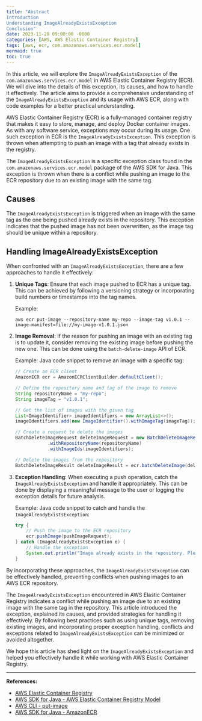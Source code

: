 ```yaml
---
title: "Abstract
Introduction
Understanding ImageAlreadyExistsException
Conclusion"
date: 2023-11-28 09:00:00 -0000
categories: [AWS, AWS Elastic Container Registry]
tags: [aws, ecr, com.amazonaws.services.ecr.model]
mermaid: true
toc: true
---
```



In this article, we will explore the `ImageAlreadyExistsException` of the `com.amazonaws.services.ecr.model` in AWS Elastic Container Registry (ECR). We will dive into the details of this exception, its causes, and how to handle it effectively. The article aims to provide a comprehensive understanding of the `ImageAlreadyExistsException` and its usage with AWS ECR, along with code examples for a better practical understanding.


AWS Elastic Container Registry (ECR) is a fully-managed container registry that makes it easy to store, manage, and deploy Docker container images. As with any software service, exceptions may occur during its usage. One such exception in ECR is the `ImageAlreadyExistsException`. This exception is thrown when attempting to push an image with a tag that already exists in the registry.


The `ImageAlreadyExistsException` is a specific exception class found in the `com.amazonaws.services.ecr.model` package of the AWS SDK for Java. This exception is thrown when there is a conflict while pushing an image to the ECR repository due to an existing image with the same tag.

## Causes

The `ImageAlreadyExistsException` is triggered when an image with the same tag as the one being pushed already exists in the repository. This exception indicates that the pushed image has not been overwritten, as the image tag should be unique within a repository.

## Handling ImageAlreadyExistsException

When confronted with an `ImageAlreadyExistsException`, there are a few approaches to handle it effectively:

1. **Unique Tags**: Ensure that each image pushed to ECR has a unique tag. This can be achieved by following a versioning strategy or incorporating build numbers or timestamps into the tag names.

   Example:
   ```
   aws ecr put-image --repository-name my-repo --image-tag v1.0.1 --image-manifest=file://my-image-v1.0.1.json
   ```

2. **Image Removal**: If the reason for pushing an image with an existing tag is to update it, consider removing the existing image before pushing the new one. This can be done using the `batch-delete-image` API of ECR.

   Example: Java code snippet to remove an image with a specific tag:
   ```java
   // Create an ECR client
   AmazonECR ecr = AmazonECRClientBuilder.defaultClient();
   
   // Define the repository name and tag of the image to remove
   String repositoryName = "my-repo";
   String imageTag = "v1.0.1";
   
   // Get the list of images with the given tag
   List<ImageIdentifier> imageIdentifiers = new ArrayList<>();
   imageIdentifiers.add(new ImageIdentifier().withImageTag(imageTag));
   
   // Create a request to delete the images
   BatchDeleteImageRequest deleteImageRequest = new BatchDeleteImageRequest()
               .withRepositoryName(repositoryName)
               .withImageIds(imageIdentifiers);
   
   // Delete the images from the repository
   BatchDeleteImageResult deleteImageResult = ecr.batchDeleteImage(deleteImageRequest);
   ```

3. **Exception Handling**: When executing a push operation, catch the `ImageAlreadyExistsException` and handle it appropriately. This can be done by displaying a meaningful message to the user or logging the exception details for future analysis.

   Example: Java code snippet to catch and handle the `ImageAlreadyExistsException`:
   ```java
   try {
       // Push the image to the ECR repository
       ecr.pushImage(pushImageRequest);
   } catch (ImageAlreadyExistsException e) {
       // Handle the exception
       System.out.println("Image already exists in the repository. Please choose a unique tag.");
   }
   ```

By incorporating these approaches, the `ImageAlreadyExistsException` can be effectively handled, preventing conflicts when pushing images to an AWS ECR repository.


The `ImageAlreadyExistsException` encountered in AWS Elastic Container Registry indicates a conflict while pushing an image due to an existing image with the same tag in the repository. This article introduced the exception, explained its causes, and provided strategies for handling it effectively. By following best practices such as using unique tags, removing existing images, and incorporating proper exception handling, conflicts and exceptions related to `ImageAlreadyExistsException` can be minimized or avoided altogether.

We hope this article has shed light on the `ImageAlreadyExistsException` and helped you effectively handle it while working with AWS Elastic Container Registry.

---

**References:**

- [AWS Elastic Container Registry](https://aws.amazon.com/ecr/)
- [AWS SDK for Java - AWS Elastic Container Registry Model](https://docs.aws.amazon.com/AWSJavaSDK/latest/javadoc/com/amazonaws/services/ecr/model/package-summary.html)
- [AWS CLI - put-image](https://awscli.amazonaws.com/v2/documentation/api/latest/reference/ecr/put-image.html)
- [AWS SDK for Java - AmazonECR](https://docs.aws.amazon.com/AWSJavaSDK/latest/javadoc/com/amazonaws/services/ecr/AmazonECR.html)